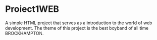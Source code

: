 # Proiect1WEB
A simple HTML project that serves as a introduction to the world of web development.
The theme of this project is the best boyband of all time BROCKHAMPTON.
